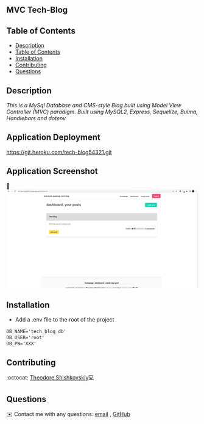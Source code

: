 ## MVC Tech-Blog

## Table of Contents
- [Description](#description)
- [Table of Contents](#table-of-contents)
- [Installation](#installation)
- [Contributing](#contributing)
- [Questions](#questions)
   
## Description

*This is a MySql Database and CMS-style Blog built using Model View Controller (MVC) paradigm. Built using MySQL2, Express, Sequelize, Bulma, Handlebars and dotenv*

## Application Deployment

https://git.heroku.com/tech-blog54321.git

## Application Screenshot

🎥![](images/post_image.PNG)
  

## Installation

- Add a .env file to the root of the project

```text
DB_NAME='tech_blog_db'
DB_USER='root'
DB_PW='XXX'
```

## Contributing
:octocat: [Theodore Shishkovskiy](https://github.com/TheodoreShishkovskiy)💻

## Questions
✉️ Contact me with any questions: [email](mailto:tmshishkovskiy@gmail.com) , [GitHub](https://github.com/TheodoreShishkovskiy)<br />